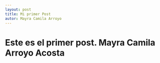 ```yaml
---
layout: post
title: Mi primer Post
autor: Mayra Camila Arroyo
---
```

 
 
  # Este es el primer post. Mayra Camila Arroyo Acosta #
